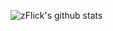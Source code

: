 ![zFlick's github stats](https://github-readme-stats.vercel.app/api?username=zflick&theme=dark&count_private=true)
